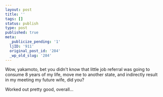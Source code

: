 ```yaml
---
layout: post
title: ''
tags: []
status: publish
type: post
published: true
meta:
  _publicize_pending: '1'
  ljID: '911'
  original_post_id: '284'
  _wp_old_slug: '284'
---
```

Wow, yakamoto, bet you didn't know that little job referral was going to consume 8 years of my life, move me to another state, and indirectly result in my meeting my future wife, did you?

Worked out pretty good, overall...
